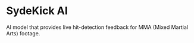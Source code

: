 # SydeKick AI
AI model that provides live hit-detection feedback for MMA (Mixed Martial Arts) footage.
